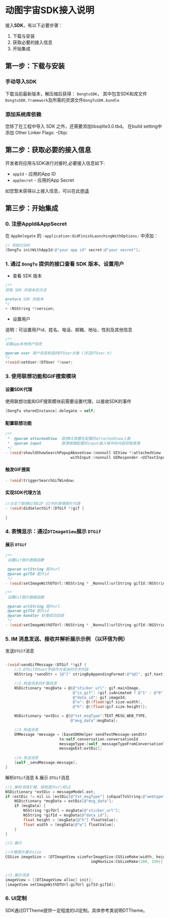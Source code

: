 #  动图宇宙SDK接入说明

接入**SDK**，有以下必要步骤：

1. 下载与安装
2. 获取必要的接入信息  
3. 开始集成  

## 第一步：下载与安装

### 手动导入SDK

下载当前最新版本，解压缩后获得： `DongtuSDK`， 其中包含SDK和库文件`DongtuSDK.framework`及所需的资源文件`DongTuSDK.bundle`


### 添加系统库依赖

您除了在工程中导入 SDK 之外，还需要添加libsqlite3.0.tbd。
在build setting中添加 Other Linker Flags: -Objc


## 第二步：获取必要的接入信息

开发者将应用与SDK进行对接时,必要接入信息如下:

* `appId` - 应用的App ID
* `appSecret` - 应用的App Secret

如您暂未获得以上接入信息，可以在此[申请](http://open.biaoqingmm.com/open/register/index.html)


## 第三步：开始集成

### 0. 注册AppId&AppSecret

在 `AppDelegate` 的 `-application:didFinishLaunchingWithOptions:` 中添加：

```objectivec
// 初始化SDK
[DongTu initWithAppId:@"your app id" secret:@"your secret"];
```

### 1. 通过 `DongTu` 提供的接口查看 SDK 版本、设置用户

- 查看 SDK 版本

```objectivec
/**
获取 SDK 的版本的方法

@return SDK 的版本
*/
+ (NSString *)version;
```

- 设置用户

说明：可设置用户id、姓名、电话、邮箱、地址、性别及其他信息

```objectivec
/**
设置app本地用户信息

@param user 用户信息构造的DTUser对象 (详见DTUser.h)
*/
+(void)setUser:(DTUser *)user;
```

### 3. 使用联想功能和GIF搜索模块

#### 设置SDK代理 
使用联想功能和GIF搜索模块前需要设置代理，以接收SDK的事件
```objectivec
[DongTu sharedInstance].delegate = self;
```

#### 配置联想功能
```objectivec 
/**
 *  @param attachedView  联想UI放置在配置的attachedView上面
 *  @param input         联想根据配置的input输入框中的内容获取表情
 */
- (void)shouldShowSearchPopupAboveView:(nonnull UIView *)attachedView
                             withInput:(nonnull UIResponder <UITextInput> *)input;
```

#### 触发GIF搜索
```objectivec 
- (void)triggerSearchGifWindow;
```

#### 实现SDK代理方法
```objectivec 
//点击了联想UI和GIF UI中的表情图片代理
- (void)didSelectGif:(DTGif *)gif {
    
}
```


### 4. 表情显示：通过`DTImageView`展示 `DTGif`

#### 展示 `DTGif`
```objectivec
/**
 设置Gif图片数据函数

 @param urlString 图片url
 @param gifId 图片id
 */
- (void)setImageWithDTUrl:(NSString * _Nonnull)urlString gifId:(NSString * _Nonnull)gifId;

/**
 设置Gif图片数据函数

 @param urlString 图片url
 @param gifId 图片id
 @param handler 处理成功回调
 */
- (void)setImageWithDTUrl:(NSString * _Nonnull)urlString gifId:(NSString * _Nonnull)gifId completHandler:(void (^_Nullable)(BOOL success))handler;
```

### 5. IM 消息发送、接收并解析展示示例 （以环信为例）

发送`DTGIf`消息

```objectivec

-(void)sendGifMessage:(DTGif *)gif {
    //1.DTGif的text字段作为发送的文字内容
    NSString *sendStr = [@"[" stringByAppendingFormat:@"%@]", gif.text];

    //2.构造消息的扩展信息
    NSDictionary *msgData = @{@"sticker_url": gif.mainImage,                //图片url
                              @"is_gif": (gif.isAnimated ? @"1" : @"0"),    //图片是否是动图
                              @"data_id": gif.imageId,                      //图片id
                              @"w": @((float)gif.size.width),               //图片宽度
                              @"h": @((float)gif.size.height)};             //图片高度

    NSDictionary *extDic = @{@"txt_msgType":TEXT_MESG_WEB_TYPE,             //配置自定义消息类型
                             @"msg_data":msgData};                          //消息扩展

    //3.构造消息
    EMMessage *message = [EaseSDKHelper sendTextMessage:sendStr
                        to:self.conversation.conversationId
                        messageType:[self _messageTypeFromConversationType]
                        messageExt:extDic];
    
    //4.发送消息
    [self _sendMessage:message];
}

```

解析`DTGif`消息 & 展示 `DTGif`消息
  
```objectivec
//1.解析消息扩展，提取图片url和id
NSDictionary *extDic = messageModel.ext;
if (extDic != nil && [extDic[@"txt_msgType"] isEqualToString:@"webtype"]) {
    NSDictionary *msgData = extDic[@"msg_data"];
    if (msgData) {
        NSString *gifUrl = msgData[@"sticker_url"];
        NSString *gifId = msgData[@"data_id"];
        float height = [msgData[@"h"] floatValue];
        float width = [msgData[@"w"] floatValue];
    }
}

//2.展示

//计算图片展示size
CGSize imageSize = [DTImageView sizeForImageSize:CGSizeMake(width, height)               
                                      imgMaxSize:CGSizeMake(200, 150)];


//3.展示消息
imageView = [[DTImageView alloc] init];
[imageView setImageWithDTUrl:gifUrl gifId:gifId];
```

### 6. UI定制
SDK通过DTTheme提供一定程度的UI定制。具体参考类说明DTTheme。